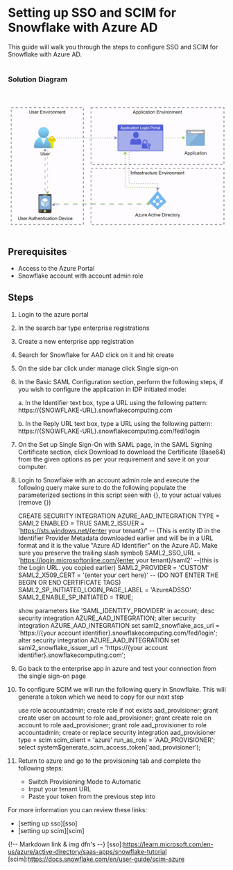 # Setting up SSO and SCIM for Snowflake with Azure AD
This guide will walk you through the steps to configure SSO and SCIM for Snowflake with Azure AD.

#
### Solution Diagram
<br>

![Alt text](sso_configuration.gif)
#
## Prerequisites
- Access to the Azure Portal
- Snowflake account with account admin role

## Steps
1. Login to the azure portal

2. In the search bar type enterprise registrations

3. Create a new enterprise app registration

4. Search for Snowflake for AAD click on it and hit create

5. On the side bar click under manage click Single sign-on

6. In the Basic SAML Configuration section, perform the following steps, if you wish to configure the application in IDP initiated mode:

    a. In the Identifier text box, type a URL using the following pattern: https://{SNOWFLAKE-URL}.snowflakecomputing.com

    b. In the Reply URL text box, type a URL using the following pattern: https://{SNOWFLAKE-URL}.snowflakecomputing.com/fed/login

7. On the Set up Single Sign-On with SAML page, in the SAML Signing Certificate section, click Download to download the Certificate (Base64) from the given options as per your requirement and save it on your computer.

8. Login to Snowflake with an account admin role and execute the following query make sure to do the following populate the parameterized sections in this script seen with {}, to your actual values (remove {})

    CREATE SECURITY INTEGRATION AZURE_AAD_INTEGRATION
    TYPE = SAML2
    ENABLED = TRUE
    SAML2_ISSUER = 'https://sts.windows.net/{enter your tenant}/'
    -- (This is entity ID in the Identifier Provider Metadata downloaded earlier and will be in a URL format and it is the value "Azure AD Identifier" on the Azure AD. Make sure you preserve the trailing slash symbol)
    SAML2_SSO_URL = 'https://login.microsoftonline.com/{enter your tenant}/saml2'
    --(this is the Login URL. you copied earlier)
    SAML2_PROVIDER = 'CUSTOM'
    SAML2_X509_CERT = '{enter your cert here}'
    -- (DO NOT ENTER THE BEGIN OR END CERTIFICATE TAGS)
    SAML2_SP_INITIATED_LOGIN_PAGE_LABEL = 'AzureADSSO'
    SAML2_ENABLE_SP_INITIATED = TRUE;

    show parameters like 'SAML_IDENTITY_PROVIDER' in account;
    desc security integration AZURE_AAD_INTEGRATION;
    alter security integration AZURE_AAD_INTEGRATION 
      set saml2_snowflake_acs_url = 'https://{your account identifier}.snowflakecomputing.com/fed/login';
    alter security integration AZURE_AAD_INTEGRATION 
      set saml2_snowflake_issuer_url = 'https://{your account identifier}.snowflakecomputing.com';

9. Go back to the enterprise app in azure and test your connection from the single sign-on page 

10. To configure SCIM we will run the following query in Snowflake. This will generate a token which we need to copy for our next step

    use role accountadmin;
    create role if not exists aad_provisioner;
    grant create user on account to role aad_provisioner;
    grant create role on account to role aad_provisioner;
    grant role aad_provisioner to role accountadmin;
    create or replace security integration aad_provisioner
        type = scim
        scim_client = 'azure'
        run_as_role = 'AAD_PROVISIONER';
    select system$generate_scim_access_token('aad_provisioner');

11. Return to azure and go to the provisioning tab and complete the following steps:

    - Switch Provisioning Mode to Automatic
    - Input your tenant URL
    - Paste your token from the previous step into

For more information you can review these links:

- [setting up sso][sso]
- [setting up scim][scim]

{!-- Markdown link & img dfn's --}
[sso]:https://learn.microsoft.com/en-us/azure/active-directory/saas-apps/snowflake-tutorial
[scim]:https://docs.snowflake.com/en/user-guide/scim-azure
